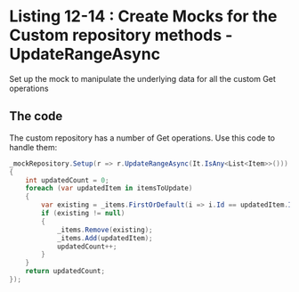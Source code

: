 # Listing 12-14 : Create Mocks for the Custom repository methods - UpdateRangeAsync

Set up the mock to manipulate the underlying data for all the custom Get operations

## The code

The custom repository has a number of Get operations.  Use this code to handle them:

```cs
_mockRepository.Setup(r => r.UpdateRangeAsync(It.IsAny<List<Item>>())).ReturnsAsync((List<Item> itemsToUpdate) =>
{
    int updatedCount = 0;
    foreach (var updatedItem in itemsToUpdate)
    {
        var existing = _items.FirstOrDefault(i => i.Id == updatedItem.Id);
        if (existing != null)
        {
            _items.Remove(existing);
            _items.Add(updatedItem);
            updatedCount++;
        }
    }
    return updatedCount;
});
```  